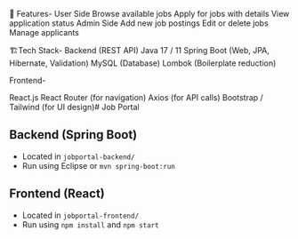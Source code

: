 
📌 Features-
User Side
Browse available jobs
Apply for jobs with details
View application status
Admin Side
Add new job postings
Edit or delete jobs
Manage applicants

🏗Tech Stack-
Backend (REST API)
Java 17 / 11
Spring Boot (Web, JPA, Hibernate, Validation)
MySQL (Database)
Lombok (Boilerplate reduction)

Frontend-

React.js
React Router (for navigation)
Axios (for API calls)
Bootstrap / Tailwind (for UI design)# Job Portal

## Backend (Spring Boot)
- Located in `jobportal-backend/`
- Run using Eclipse or `mvn spring-boot:run`

## Frontend (React)
- Located in `jobportal-frontend/`
- Run using `npm install` and `npm start`
